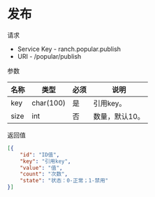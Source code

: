 # 发布

请求
- Service Key - ranch.popular.publish
- URI - /popular/publish

参数

|名称|类型|必须|说明|
|---|---|---|---|
|key|char(100)|是|引用key。|
|size|int|否|数量，默认10。|

返回值
```json
[{
    "id": "ID值",
    "key": "引用key",
    "value": "值",
    "count": "次数",
    "state": "状态：0-正常；1-禁用"
}]
```
